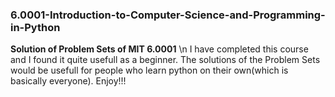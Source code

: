### 6.0001-Introduction-to-Computer-Science-and-Programming-in-Python
**Solution of Problem Sets of MIT 6.0001** \n
I have completed this course and I found it quite usefull as a beginner.
The solutions of the Problem Sets would be usefull for people who learn python on their own(which is basically everyone).
Enjoy!!!
